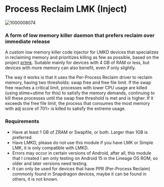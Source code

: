 # Process Reclaim LMK (Inject)
![1000008074](https://github.com/user-attachments/assets/3c26a3bd-39dd-4779-ab1c-5d0cd89a92e3)

### A form of low memory killer daemon that prefers reclaim over immediate release
A custom low memory killer code injector for LMKD devices that specializes in reclaiming memory and prioritizes killing as few as possible, based on the project [prlmk](https://github.com/darkhz/prlmk/tree/README). Suitable mainly for devices with 4 GB of RAM or less, but devices with more memory can also benefit, even if only slightly.

The way it works is that it uses the Per-Process Reclaim driver to reclaim memory, having two thresholds: swap free and free file limit. If the swap free reaches a critical limit, processes with lower CPU usage are killed (using stime+utime for this) to satisfy the memory demands, continuing to kill these processes until the swap free threshold is met and is higher. If it exceeds the free file limit, the process that consumes the most memory with adj score of 701> is killed to satisfy the extreme usage.

### Requirements
- Have at least 1 GB of ZRAM or Swapfile, or both. Larger than 1GB is preferred.
- Have LMKD, please do not use this module if you have LMK or Simple LMK, it is only compatible with LMKD.
- Errors may occur in certain versions of Android, after all, this module that I created I am only testing on Android 15 in the Lineage OS ROM, so older and later versions need testing.
- It can only be used for devices that have PPR (Per-Process Reclaim) commonly found in Snapdragon devices, maybe it can be found in others, it is not known.
